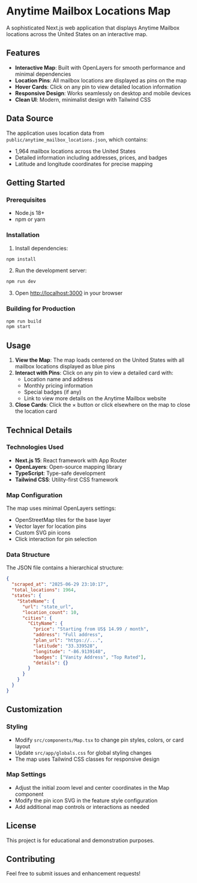 # Anytime Mailbox Locations Map

A sophisticated Next.js web application that displays Anytime Mailbox locations across the United States on an interactive map.

## Features

- **Interactive Map**: Built with OpenLayers for smooth performance and minimal dependencies
- **Location Pins**: All mailbox locations are displayed as pins on the map
- **Hover Cards**: Click on any pin to view detailed location information
- **Responsive Design**: Works seamlessly on desktop and mobile devices
- **Clean UI**: Modern, minimalist design with Tailwind CSS

## Data Source

The application uses location data from `public/anytime_mailbox_locations.json`, which contains:
- 1,964 mailbox locations across the United States
- Detailed information including addresses, prices, and badges
- Latitude and longitude coordinates for precise mapping

## Getting Started

### Prerequisites

- Node.js 18+ 
- npm or yarn

### Installation

1. Install dependencies:
```bash
npm install
```

2. Run the development server:
```bash
npm run dev
```

3. Open [http://localhost:3000](http://localhost:3000) in your browser

### Building for Production

```bash
npm run build
npm start
```

## Usage

1. **View the Map**: The map loads centered on the United States with all mailbox locations displayed as blue pins
2. **Interact with Pins**: Click on any pin to view a detailed card with:
   - Location name and address
   - Monthly pricing information
   - Special badges (if any)
   - Link to view more details on the Anytime Mailbox website
3. **Close Cards**: Click the × button or click elsewhere on the map to close the location card

## Technical Details

### Technologies Used

- **Next.js 15**: React framework with App Router
- **OpenLayers**: Open-source mapping library
- **TypeScript**: Type-safe development
- **Tailwind CSS**: Utility-first CSS framework

### Map Configuration

The map uses minimal OpenLayers settings:
- OpenStreetMap tiles for the base layer
- Vector layer for location pins
- Custom SVG pin icons
- Click interaction for pin selection

### Data Structure

The JSON file contains a hierarchical structure:
```json
{
  "scraped_at": "2025-06-29 23:10:17",
  "total_locations": 1964,
  "states": {
    "StateName": {
      "url": "state_url",
      "location_count": 10,
      "cities": {
        "CityName": {
          "price": "Starting from US$ 14.99 / month",
          "address": "Full address",
          "plan_url": "https://...",
          "latitude": "33.339528",
          "longitude": "-86.9139148",
          "badges": ["Vanity Address", "Top Rated"],
          "details": {}
        }
      }
    }
  }
}
```

## Customization

### Styling
- Modify `src/components/Map.tsx` to change pin styles, colors, or card layout
- Update `src/app/globals.css` for global styling changes
- The map uses Tailwind CSS classes for responsive design

### Map Settings
- Adjust the initial zoom level and center coordinates in the Map component
- Modify the pin icon SVG in the feature style configuration
- Add additional map controls or interactions as needed

## License

This project is for educational and demonstration purposes.

## Contributing

Feel free to submit issues and enhancement requests!

